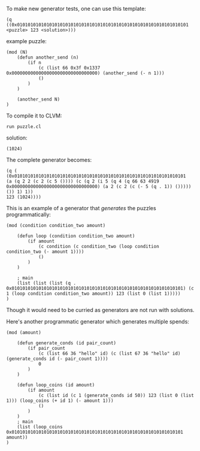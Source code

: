 To make new generator tests, one can use this template:

```
(q ((0x0101010101010101010101010101010101010101010101010101010101010101 <puzzle> 123 <solution>)))
```

example puzzle:

```
(mod (N)
    (defun another_send (n)
        (if n
            (c (list 66 0x3f 0x1337 0x00000000000000000000000000000000) (another_send (- n 1)))
            ()
        )
    )

    (another_send N)
)
```

To compile it to CLVM:

```
run puzzle.cl
```

solution:

```
(1024)
```

The complete generator becomes:

```
(q (
(0x0101010101010101010101010101010101010101010101010101010101010101
(a (q 2 2 (c 2 (c 5 ()))) (c (q 2 (i 5 (q 4 (q 66 63 4919 0x00000000000000000000000000000000) (a 2 (c 2 (c (- 5 (q . 1)) ())))) ()) 1) 1))
123 (1024))))
```

This is an example of a generator that _generates_ the puzzles programmatically:

```
(mod (condition condition_two amount)

    (defun loop (condition condition_two amount)
        (if amount
            (c condition (c condition_two (loop condition condition_two (- amount 1))))
            ()
        )
    )

    ; main
    (list (list (list (q . 0x0101010101010101010101010101010101010101010101010101010101010101) (c 1 (loop condition condition_two amount)) 123 (list 0 (list 1)))))
)
```

Though it would need to be curried as generators are not run with solutions.

Here's another programmatic generator which generates multiple spends:

```
(mod (amount)

    (defun generate_conds (id pair_count)
        (if pair_count
            (c (list 66 36 "hello" id) (c (list 67 36 "hello" id) (generate_conds id (- pair_count 1))))
            0
        )
    )

    (defun loop_coins (id amount)
        (if amount
            (c (list id (c 1 (generate_conds id 50)) 123 (list 0 (list 1))) (loop_coins (+ id 1) (- amount 1)))
            ()
        )   
    )
    ; main
    (list (loop_coins 0x0101010101010101010101010101010101010101010101010101010101010101 amount))
)
```
